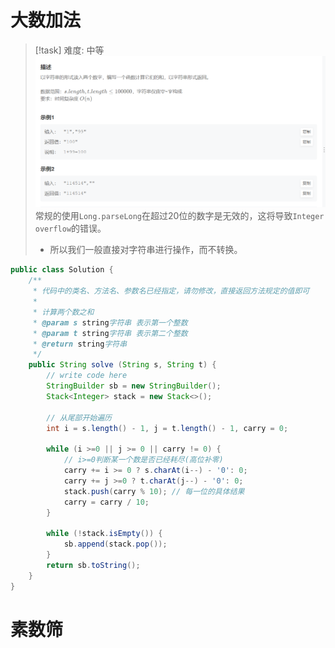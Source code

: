 # 大数加法
> [!task] 难度: 中等
> ![](Numbers.assets/image-20240827104137517.png)
> 常规的使用`Long.parseLong`在超过20位的数字是无效的，这将导致`Integer overflow`的错误。
> - 所以我们一般直接对字符串进行操作，而不转换。
```java
public class Solution {
    /**
     * 代码中的类名、方法名、参数名已经指定，请勿修改，直接返回方法规定的值即可
     *
     * 计算两个数之和
     * @param s string字符串 表示第一个整数
     * @param t string字符串 表示第二个整数
     * @return string字符串
     */
    public String solve (String s, String t) {
        // write code here
        StringBuilder sb = new StringBuilder();
        Stack<Integer> stack = new Stack<>();

		// 从尾部开始遍历
        int i = s.length() - 1, j = t.length() - 1, carry = 0;

        while (i >=0 || j >= 0 || carry != 0) {
	        // i>=0判断某一个数是否已经耗尽(高位补零) 
            carry += i >= 0 ? s.charAt(i--) - '0': 0;
            carry += j >=0 ? t.charAt(j--) - '0': 0;
            stack.push(carry % 10); // 每一位的具体结果
            carry = carry / 10;
        }

        while (!stack.isEmpty()) {
            sb.append(stack.pop());
        }
        return sb.toString();
    }
}
```



# 素数筛
